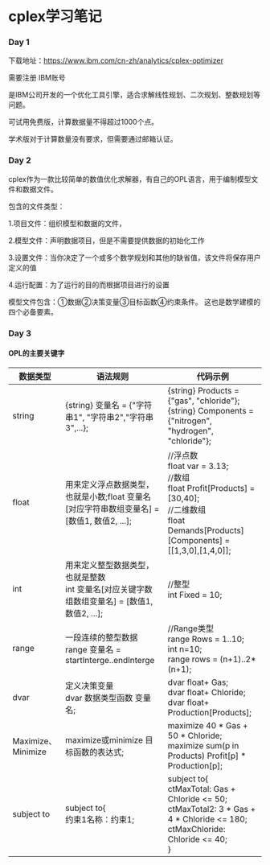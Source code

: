 # cplex学习笔记

### Day 1

下载地址：https://www.ibm.com/cn-zh/analytics/cplex-optimizer

需要注册 IBM账号

是IBM公司开发的一个优化工具引擎，适合求解线性规划、二次规划、整数规划等问题。

可试用免费版，计算数据量不得超过1000个点。

学术版对于计算数量没有要求，但需要通过邮箱认证。





### Day 2

cplex作为一款比较简单的数值优化求解器，有自己的OPL语言，用于编制模型文件和数据文件。

包含的文件类型：

1.项目文件：组织模型和数据的文件，

2.模型文件：声明数据项目，但是不需要提供数据的初始化工作

3.设置文件：当你决定了一个或多个数学规划和其他的缺省值，该文件将保存用户定义的值

4.运行配置：为了运行的目的而根据项目进行的设置



模型文件包含：①数据②决策变量③目标函数④约束条件。 这也是数学建模的四个必备要素。





### Day 3

#### OPL的主要关键字



| 数据类型           | 语法规则                                                     | 代码示例                                                     |
| ------------------ | ------------------------------------------------------------ | ------------------------------------------------------------ |
| string             | {string} 变量名 = {"字符串1", "字符串2","字符串3",...};      | {string} Products = {"gas", "chloride"};{string} Components = {"nitrogen", "hydrogen", "chloride"}; |
| float              | 用来定义浮点数据类型，也就是小数;float 变量名[对应字符串数组变量名] = [数值1, 数值2, ...]; | //浮点数<br/>float var = 3.13;<br/>//数组<br/>float Profit[Products] = [30,40];<br/>//二维数组<br/>float Demands[Products][Components] = [[1,3,0],[1,4,0]]; |
| int                | 用来定义整型数据类型，也就是整数<br/>int 变量名[对应关键字数组数组变量名] = [数值1, 数值2, ...]; | //整型<br/>int Fixed = 10;                                   |
| range              | 一段连续的整型数据<br/>range 变量名 = startInterge..endInterge | //Range类型<br/>range Rows = 1..10;<br/>int n=10;<br/>range rows = (n+1)..2*(n+1); |
| dvar               | 定义决策变量<br/>dvar 数据类型函数 变量名;                   | dvar float+ Gas;<br/>dvar float+ Chloride;<br/>dvar float+ Production[Products]; |
| Maximize、Minimize | maximize或minimize 目标函数的表达式;                         | maximize 40 * Gas + 50 * Chloride;<br/>maximize sum(p in Products) Profit[p] * Production[p]; |
| subject to         | subject to{<br/>约束1名称：约束1;<br/>                       | subject to{<br/>ctMaxTotal: Gas + Chloride <= 50;<br/>ctMaxTotal2: 3 * Gas + 4 * Chloride <= 180;<br/>ctMaxChloride: Chloride <= 40;<br/>} |









